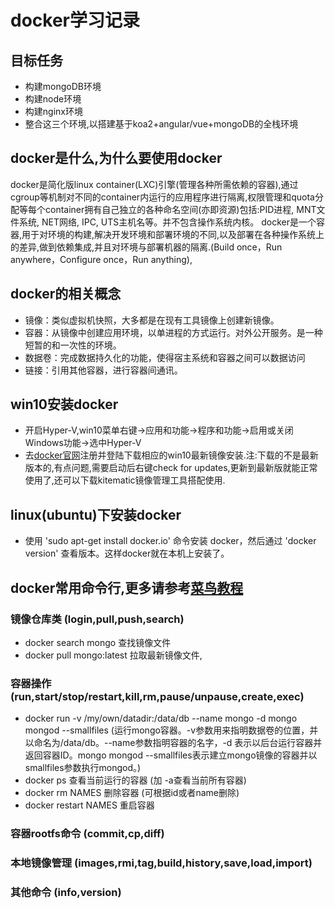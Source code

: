 # docker学习记录

## 目标任务

* 构建mongoDB环境
* 构建node环境
* 构建nginx环境
* 整合这三个环境,以搭建基于koa2+angular/vue+mongoDB的全栈环境

## docker是什么,为什么要使用docker

docker是简化版linux container(LXC)引擎(管理各种所需依赖的容器),通过cgroup等机制对不同的container内运行的应用程序进行隔离,权限管理和quota分配等每个container拥有自己独立的各种命名空间(亦即资源)包括:PID进程, MNT文件系统, NET网络, IPC, UTS主机名等。并不包含操作系统内核。
docker是一个容器,用于对环境的构建,解决开发环境和部署环境的不同,以及部署在各种操作系统上的差异,做到依赖集成,并且对环境与部署机器的隔离.(Build once，Run anywhere，Configure once，Run anything),

## docker的相关概念

* 镜像：类似虚拟机快照，大多都是在现有工具镜像上创建新镜像。
* 容器：从镜像中创建应用环境，以单进程的方式运行。对外公开服务。是一种短暂的和一次性的环境。
* 数据卷：完成数据持久化的功能，使得宿主系统和容器之间可以数据访问
* 链接：引用其他容器，进行容器间通讯。

## win10安装docker

* 开启Hyper-V,win10菜单右键->应用和功能->程序和功能->启用或关闭Windows功能->选中Hyper-V
* 去[docker官网](https://www.docker.com/get-started)注册并登陆下载相应的win10最新镜像安装.注:下载的不是最新版本的,有点问题,需要启动后右键check for updates,更新到最新版就能正常使用了,还可以下载kitematic镜像管理工具搭配使用.

## linux(ubuntu)下安装docker

* 使用 'sudo apt-get install docker.io' 命令安装 docker，然后通过 'docker version' 查看版本。这样docker就在本机上安装了。

## docker常用命令行,更多请参考[菜鸟教程](https://www.runoob.com/docker/docker-command-manual.html)

### 镜像仓库类 (login,pull,push,search)

* docker search mongo 查找镜像文件
* docker pull mongo:latest 拉取最新镜像文件,

### 容器操作 (run,start/stop/restart,kill,rm,pause/unpause,create,exec)

* docker run -v /my/own/datadir:/data/db --name mongo -d mongo mongod --smallfiles
(运行mongo容器。-v参数用来指明数据卷的位置，并以命名为/data/db。--name参数指明容器的名字，-d 表示以后台运行容器并返回容器ID。mongo mongod --smallfiles表示建立mongo镜像的容器并以smallfiles参数执行mongod。)
* docker ps 查看当前运行的容器 (加 -a查看当前所有容器)
* docker rm NAMES 删除容器 (可根据id或者name删除)
* docker restart NAMES 重启容器

### 容器rootfs命令 (commit,cp,diff)

### 本地镜像管理 (images,rmi,tag,build,history,save,load,import)

### 其他命令 (info,version)
